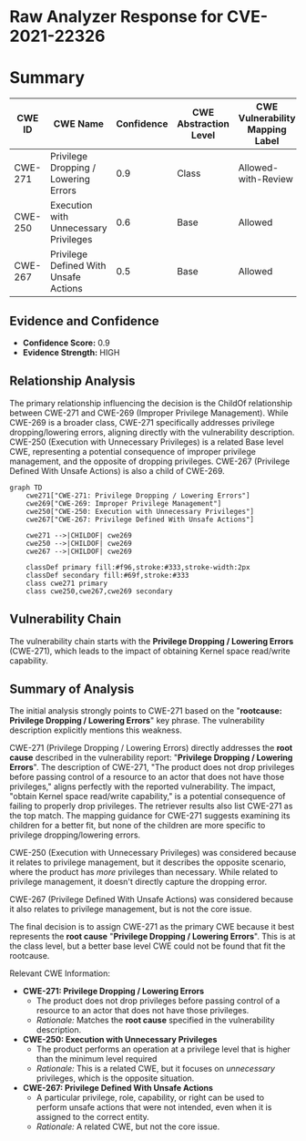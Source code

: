 # Raw Analyzer Response for CVE-2021-22326

# Summary
| CWE ID | CWE Name | Confidence | CWE Abstraction Level | CWE Vulnerability Mapping Label | CWE-Vulnerability Mapping Notes |
|---|---|---|---|---|---|
| CWE-271 | Privilege Dropping / Lowering Errors | 0.9 | Class | Allowed-with-Review | Primary CWE |
| CWE-250 | Execution with Unnecessary Privileges | 0.6 | Base | Allowed | Secondary Candidate |
| CWE-267 | Privilege Defined With Unsafe Actions | 0.5 | Base | Allowed | Secondary Candidate |

## Evidence and Confidence

*   **Confidence Score:** 0.9
*   **Evidence Strength:** HIGH

## Relationship Analysis
The primary relationship influencing the decision is the ChildOf relationship between CWE-271 and CWE-269 (Improper Privilege Management). While CWE-269 is a broader class, CWE-271 specifically addresses privilege dropping/lowering errors, aligning directly with the vulnerability description. CWE-250 (Execution with Unnecessary Privileges) is a related Base level CWE, representing a potential consequence of improper privilege management, and the opposite of dropping privileges. CWE-267 (Privilege Defined With Unsafe Actions) is also a child of CWE-269.

```mermaid
graph TD
    cwe271["CWE-271: Privilege Dropping / Lowering Errors"]
    cwe269["CWE-269: Improper Privilege Management"]
    cwe250["CWE-250: Execution with Unnecessary Privileges"]
    cwe267["CWE-267: Privilege Defined With Unsafe Actions"]

    cwe271 -->|CHILDOF| cwe269
    cwe250 -->|CHILDOF| cwe269
    cwe267 -->|CHILDOF| cwe269

    classDef primary fill:#f96,stroke:#333,stroke-width:2px
    classDef secondary fill:#69f,stroke:#333
    class cwe271 primary
    class cwe250,cwe267,cwe269 secondary
```

## Vulnerability Chain
The vulnerability chain starts with the **Privilege Dropping / Lowering Errors** (CWE-271), which leads to the impact of obtaining Kernel space read/write capability.

## Summary of Analysis
The initial analysis strongly points to CWE-271 based on the "**rootcause:** **Privilege Dropping / Lowering Errors**" key phrase. The vulnerability description explicitly mentions this weakness.

CWE-271 (Privilege Dropping / Lowering Errors) directly addresses the **root cause** described in the vulnerability report: "**Privilege Dropping / Lowering Errors**". The description of CWE-271, "The product does not drop privileges before passing control of a resource to an actor that does not have those privileges," aligns perfectly with the reported vulnerability. The impact, "obtain Kernel space read/write capability," is a potential consequence of failing to properly drop privileges. The retriever results also list CWE-271 as the top match. The mapping guidance for CWE-271 suggests examining its children for a better fit, but none of the children are more specific to privilege dropping/lowering errors.

CWE-250 (Execution with Unnecessary Privileges) was considered because it relates to privilege management, but it describes the opposite scenario, where the product has *more* privileges than necessary. While related to privilege management, it doesn't directly capture the dropping error.

CWE-267 (Privilege Defined With Unsafe Actions) was considered because it also relates to privilege management, but is not the core issue.

The final decision is to assign CWE-271 as the primary CWE because it best represents the **root cause** "**Privilege Dropping / Lowering Errors**". This is at the class level, but a better base level CWE could not be found that fit the rootcause.

Relevant CWE Information:
*   **CWE-271: Privilege Dropping / Lowering Errors**
    *   The product does not drop privileges before passing control of a resource to an actor that does not have those privileges.
    *   *Rationale:* Matches the **root cause** specified in the vulnerability description.
*   **CWE-250: Execution with Unnecessary Privileges**
    *   The product performs an operation at a privilege level that is higher than the minimum level required
    *   *Rationale:* This is a related CWE, but it focuses on *unnecessary* privileges, which is the opposite situation.
*   **CWE-267: Privilege Defined With Unsafe Actions**
    *   A particular privilege, role, capability, or right can be used to perform unsafe actions that were not intended, even when it is assigned to the correct entity.
    *   *Rationale:* A related CWE, but not the core issue.
